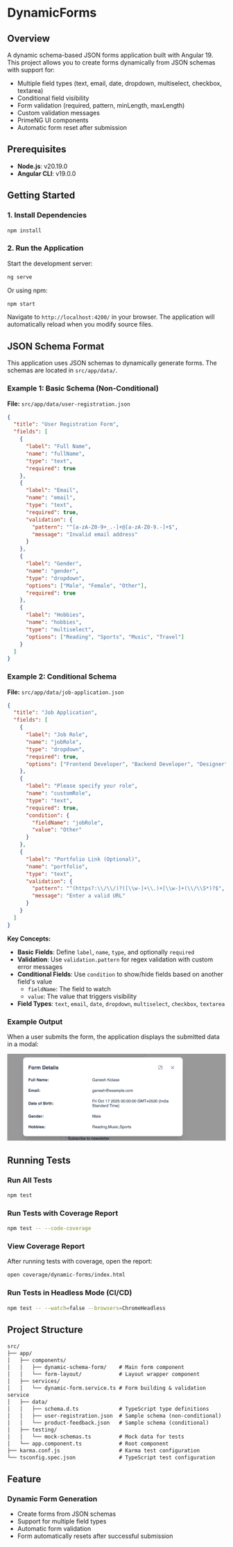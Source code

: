  # DynamicForms
 

## Overview

A dynamic schema-based JSON forms application built with Angular 19. This project allows you to create forms dynamically from JSON schemas with support for:

- Multiple field types (text, email, date, dropdown, multiselect, checkbox, textarea)
- Conditional field visibility
- Form validation (required, pattern, minLength, maxLength)
- Custom validation messages
- PrimeNG UI components
- Automatic form reset after submission

## Prerequisites

- **Node.js**: v20.19.0
- **Angular CLI**: v19.0.0

## Getting Started

### 1. Install Dependencies

```bash
npm install
```

### 2. Run the Application

Start the development server:

```bash
ng serve
```

Or using npm:

```bash
npm start
```

Navigate to `http://localhost:4200/` in your browser. The application will automatically reload when you modify source files.

## JSON Schema Format

This application uses JSON schemas to dynamically generate forms. The schemas are located in `src/app/data/`.

### Example 1: Basic Schema (Non-Conditional)

**File:** `src/app/data/user-registration.json`

```json
{
  "title": "User Registration Form",
  "fields": [
    {
      "label": "Full Name",
      "name": "fullName",
      "type": "text",
      "required": true
    },
    {
      "label": "Email",
      "name": "email",
      "type": "text",
      "required": true,
      "validation": {
        "pattern": "^[a-zA-Z0-9+_.-]+@[a-zA-Z0-9.-]+$",
        "message": "Invalid email address"
      }
    },
    {
      "label": "Gender",
      "name": "gender",
      "type": "dropdown",
      "options": ["Male", "Female", "Other"],
      "required": true
    },
    {
      "label": "Hobbies",
      "name": "hobbies",
      "type": "multiselect",
      "options": ["Reading", "Sports", "Music", "Travel"]
    }
  ]
}
```

### Example 2: Conditional Schema

**File:** `src/app/data/job-application.json`

```json
{
  "title": "Job Application",
  "fields": [
    {
      "label": "Job Role",
      "name": "jobRole",
      "type": "dropdown",
      "required": true,
      "options": ["Frontend Developer", "Backend Developer", "Designer", "Other"]
    },
    {
      "label": "Please specify your role",
      "name": "customRole",
      "type": "text",
      "required": true,
      "condition": {
        "fieldName": "jobRole",
        "value": "Other"
      }
    },
    {
      "label": "Portfolio Link (Optional)",
      "name": "portfolio",
      "type": "text",
      "validation": {
        "pattern": "^(https?:\\/\\/)?([\\w-]+\\.)+[\\w-]+(\\/\\S*)?$",
        "message": "Enter a valid URL"
      }
    }
  ]
}
```

**Key Concepts:**
- **Basic Fields**: Define `label`, `name`, `type`, and optionally `required`
- **Validation**: Use `validation.pattern` for regex validation with custom error messages
- **Conditional Fields**: Use `condition` to show/hide fields based on another field's value
  - `fieldName`: The field to watch
  - `value`: The value that triggers visibility
- **Field Types**: `text`, `email`, `date`, `dropdown`, `multiselect`, `checkbox`, `textarea`

### Example Output

When a user submits the form, the application displays the submitted data in a modal:

![img.png](img.png)

## Running Tests

### Run All Tests

```bash
npm test
```

### Run Tests with Coverage Report

```bash
npm test -- --code-coverage
```

### View Coverage Report

After running tests with coverage, open the report:

```bash
open coverage/dynamic-forms/index.html
```

### Run Tests in Headless Mode (CI/CD)

```bash
npm test -- --watch=false --browsers=ChromeHeadless
```

## Project Structure

```
src/
├── app/
│   ├── components/
│   │   ├── dynamic-schema-form/    # Main form component
│   │   └── form-layout/            # Layout wrapper component
│   ├── services/
│   │   └── dynamic-form.service.ts # Form building & validation service
│   ├── data/
│   │   ├── schema.d.ts             # TypeScript type definitions
│   │   ├── user-registration.json  # Sample schema (non-conditional)
│   │   └── product-feedback.json   # Sample schema (conditional)
│   ├── testing/
│   │   └── mock-schemas.ts         # Mock data for tests
│   └── app.component.ts            # Root component
├── karma.conf.js                   # Karma test configuration
└── tsconfig.spec.json              # TypeScript test configuration
```

## Feature

### Dynamic Form Generation
- Create forms from JSON schemas
- Support for multiple field types
- Automatic form validation
- Form automatically resets after successful submission

